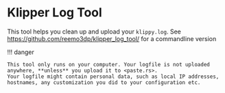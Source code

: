 # Klipper Log Tool

This tool helps you clean up and upload your `klippy.log`. See <https://github.com/reemo3dp/klipper_log_tool/> for a commandline version

!!! danger

    This tool only runs on your computer. Your logfile is not uploaded anywhere, **unless** you upload it to <paste.rs>.
    Your logfile might contain personal data, such as local IP addresses, hostnames, any customization you did to your configuration etc.

<script type="module" src="/assets/js/KlipperLogTool.js"></script>

<wizard-klipper-log-tool></wizard-klipper-log-tool>

<style>
    .md-sidebar.md-sidebar--secondary {
        display: none;
    }
    .md-main__inner {
        max-width: 100%;
    }
</style>